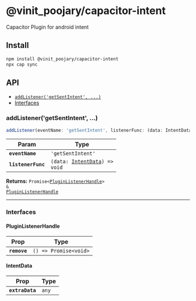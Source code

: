 # @vinit_poojary/capacitor-intent

Capacitor Plugin for android intent

## Install

```bash
npm install @vinit_poojary/capacitor-intent
npx cap sync
```

## API

<docgen-index>

* [`addListener('getSentIntent', ...)`](#addlistenergetsentintent)
* [Interfaces](#interfaces)

</docgen-index>

<docgen-api>
<!--Update the source file JSDoc comments and rerun docgen to update the docs below-->

### addListener('getSentIntent', ...)

```typescript
addListener(eventName: 'getSentIntent', listenerFunc: (data: IntentData) => void) => Promise<PluginListenerHandle> & PluginListenerHandle
```

| Param              | Type                                                                 |
| ------------------ | -------------------------------------------------------------------- |
| **`eventName`**    | <code>'getSentIntent'</code>                                         |
| **`listenerFunc`** | <code>(data: <a href="#intentdata">IntentData</a>) =&gt; void</code> |

**Returns:** <code>Promise&lt;<a href="#pluginlistenerhandle">PluginListenerHandle</a>&gt; & <a href="#pluginlistenerhandle">PluginListenerHandle</a></code>

--------------------


### Interfaces


#### PluginListenerHandle

| Prop         | Type                                      |
| ------------ | ----------------------------------------- |
| **`remove`** | <code>() =&gt; Promise&lt;void&gt;</code> |


#### IntentData

| Prop            | Type             |
| --------------- | ---------------- |
| **`extraData`** | <code>any</code> |

</docgen-api>
